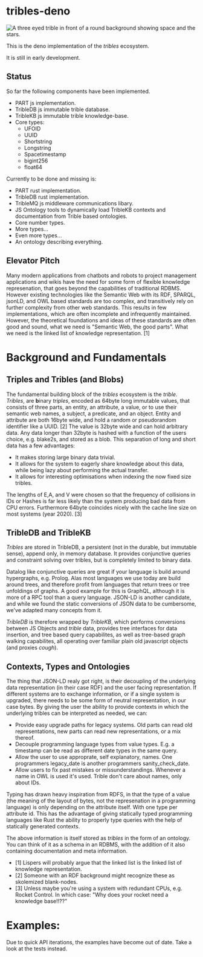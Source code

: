# tribles-deno
![A three eyed trible in front of a round background showing space and the stars.](./trible.svg)

This is the deno implementation of the _tribles_ ecosystem.

It is still in early development.

## Status
So far the following components have been implemented.

- PART js implementation.
- TribleDB js immutable trible database.
- TribleKB js immutable trible knowledge-base.
- Core types:
  - UFOID
  - UUID
  - Shortstring
  - Longstring
  - Spacetimestamp
  - bigint256
  - float64

Currently to be done and missing is:

- PART rust implementation.
- TribleDB rust implementation.
- TribleMQ js middleware communications libary.
- JS Ontology tools to dynamically load TribleKB contexts and documentation from Trible based ontologies.
- Core number types.
- More types...
- Even more types...
- An ontology describing everything.


## Elevator Pitch
Many modern applications from chatbots and robots to project management applications and wikis
have the need for some form of flexible knowledge represenation, that goes beyond the capabilities of traditional RDBMS.
However existing technologies like the Semantic Web with its RDF, SPARQL, jsonLD, and OWL based standards are too complex,
and transitively rely on further complexity from other web standards.
This results in few implementations, which are often incomplete and infrequently maintained.
However, the theoretical foundations and ideas of these standards are often good and sound,
what we need is "Semantic Web, the good parts".
What we need is the linked list of knowledge representation. [1]

# Background and Fundamentals
## Triples and Tribles (and Blobs)
The fundamental building block of the _tribles_ ecosystem is the _trible_.
_Tribles_, are **b**inary _triples_, encoded as 64byte long immutable values, that consists of three parts, an entity, an attribute, a value,
or to use their semantic web names, a subject, a predicate, and an object.
Entity and attribute are both 16byte wide, and hold a random or pseudorandom identifier like a UUID. [2]
The value is 32byte wide and can hold arbitrary data.
Any data longer than 32byte is hashed with a function of the users choice, e.g. blake2s, and stored as a blob.
This separation of long and short data has a few advantages:
  - It makes storing large binary data trivial.
  - It allows for the system to eagerly share knowledge about this data, while being lazy about performing the actual transfer.
  - It allows for interesting optimisations when indexing the now fixed size tribles.

The lengths of E,A, and V were chosen so that the frequency of collisions in IDs or Hashes
is far less likely than the system producing bad data from CPU errors. Furthermore 64byte coincides nicely with the cache line size on most systems (year 2020). [3]

## TribleDB and TribleKB
_Tribles_ are stored in TribleDB, a persistent (not in the durable, but immutable sense), append only, in memory database.
It provides conjunctive queries and constraint solving over tribles, but is completely limited to binary data.

Datalog like conjunctive queries are great if your language is build around hypergraphs, e.g. Prolog.
Alas most languages we use today are build around trees, and therefore profit from languages that return trees or tree unfoldings of graphs.
A good example for this is GraphQL, although it is more of a RPC tool than a query language.
JSON-LD is another candidate, and while we found the static conversions of JSON data to be cumbersome,
we've adapted many concepts from it.

_TribleDB_ is therefore wrapped by _TribleKB_, which performs conversions between JS Objects and _trible_ data,
provides tree interfaces for data insertion, and tree based query capabilites, as well as tree-based graph walking capabilites,
all operating over familiar plain old javascript objects (and proxies *cough*).

## Contexts, Types and Ontologies
The thing that JSON-LD realy got right, is their decoupling of the underlying data representation (in their case RDF)
and the user facing representation.
If different systems are to exchange information, or if a single system is upgraded, there needs to be some form of neutral representation, in our case bytes.
By giving the user the ability to provide contexts in which the underlying tribles can be interpreted as needed, we can:
- Provide easy upgrade paths for legacy systems. Old parts can read old representations, new parts can read new representations, or a mix thereof.
- Decouple programming language types from value types. E.g. a timestamp can be read as different date types in the same query.
- Allow the user to use approprate, self explanatory, names. One programmers legacy\_date is another programmers sanity\_check\_date.
- Allow users to fix past mistakes or missunderstandings. Whenever a name in OWL is used it's used. Trible don't care about names, only about IDs.

Typing has drawn heavy inspiration from RDFS, in that the type of a value (the meaning of the layout of bytes, not the represenation in a programming language)
is only depending on the attribute itself. With one type per attribute id.
This has the advantage of giving statically typed programming languages like Rust
the ability to properly type queries with the help of statically generated contexts.

The above information is itself stored as _tribles_ in the form of an ontology.
You can think of it as a schema in an RDBMS, with the addition of it also containing documentation and meta information.

- [1] Lispers will probably argue that the linked list is the linked list of knowledge representation.
- [2] Someone with an RDF background might recognize these as skolemized blank-nodes.
- [3] Unless maybe you're using a system with redundant CPUs, e.g. Rocket Control. In which case: "Why does your rocket need a knowledge base!!??"

# Examples:
Due to quick API iterations, the examples have become out of date.
Take a look at the tests instead.
